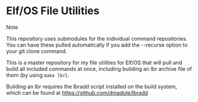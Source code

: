 # Elf/OS File Utilities

> [!NOTE]
>This repository uses submodules for the individual command repositories. You can have these pulled automatically if you add the  --recurse option to your git clone command.

This is a master repository for my file utilities for Elf/OS that will pull and build all included commands at once, including building an lbr archive file of them (by using `make lbr`).

Building an lbr requires the lbradd script installed on the build system, which can be found at https://github.com/dmadole/lbradd
